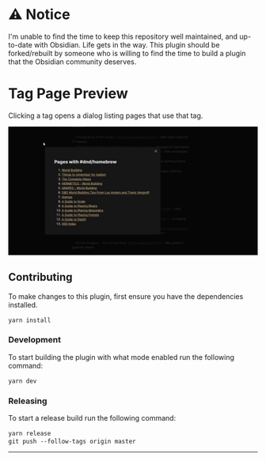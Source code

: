 # ⚠️ Notice
I'm unable to find the time to keep this repository well maintained, and up-to-date with Obsidian. Life gets in the way. This plugin should be forked/rebuilt by someone who is willing to find the time to build a plugin that the Obsidian community deserves. 


# Tag Page Preview

Clicking a tag opens a dialog listing pages that use that tag.

![](./media/screenshot.jpg)

## Contributing

To make changes to this plugin, first ensure you have the dependencies installed.

```
yarn install
```

### Development

To start building the plugin with what mode enabled run the following command:

```
yarn dev
```

### Releasing

To start a release build run the following command:

```
yarn release
git push --follow-tags origin master
```

---
